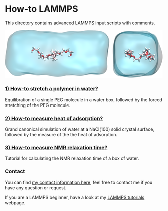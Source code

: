 # How-to LAMMPS

This directory contains advanced LAMMPS input scripts with comments. 

![Image of PEG molecule pulled in water](PEG-H2O/PEGinH2O.png)

### [1) How-to stretch a polymer in water?](PEG-H2O/PEG-H2O.rst)

Equilibration of a single PEG molecule in a water box, followed by the forced stretching of the PEG molecule.

### [2) How-to measure heat of adsorption?](NaCl-H2O-GCMC/NaCl-H2O-GCMC.rst)

Grand canonical simulation of water at a NaCl(100) solid crystal surface, followed by the measure of the the heat of adsorption.

### [3) How-to measure NMR relaxation time?](https://nmrformd.readthedocs.io/en/latest/tutorials/tutorial01.html)

Tutorial for calculating the NMR relaxation time of a box of water.

### Contact

You can find [my contact information here](https://simongravelle.github.io/), feel free to contact me if you have any question or request.

If you are a LAMMPS beginner, have a look at my [LAMMPS tutorials](https://lammpstutorials.github.io/) webpage.
